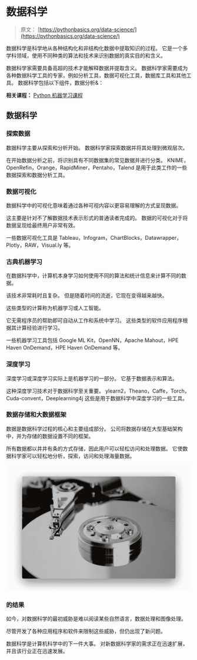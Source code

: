 # 数据科学

> 原文： [https://pythonbasics.org/data-science/](https://pythonbasics.org/data-science/)

数据科学是科学地从各种结构化和非结构化数据中提取知识的过程。 它是一个多学科领域，使用不同种类的算法和技术来识别数据的真实目的和含义。

数据科学家需要具备高超的技术才能解释数据并提取含义。 数据科学家需要成为各种数据科学工具的专家，例如分析工具，数据可视化工具，数据库工具和其他工具。 数据科学包括以下组件，数据分析&：

**相关课程：** [Python 机器学习课程](https://gum.co/MnRYU)

## 数据科学

### 探索数据

数据科学主要从探索和分析开始。 数据科学家探索数据并将其处理到微观层次。

在开始数据分析之前，将识别具有不同数据集的常见数据并进行分类。 KNIME，OpenRefin，Orange，RapidMiner，Pentaho，Talend 是用于此类工作的一些数据探索和数据分析工具。

### 数据可视化

数据科学中的可视化意味着通过各种可视内容以更容易理解的方式呈现数据。

这主要是针对不了解数据技术表示形式的普通读者完成的。 数据的可视化对于将数据呈现给最终用户非常有效。

一些数据可视化工具是 Tableau，Infogram，ChartBlocks，Datawrapper，Plotly，RAW，Visual.ly 等。

### 古典机器学习

在数据科学中，计算机本身学习如何使用不同的算法和统计信息来计算不同的数据。

该技术非常耗时且复杂。 但是随着时间的流逝，它现在变得越来越快。

这些类型的计算称为机器学习或人工智能。

它无需程序员的帮助即可自动从工作和系统中学习。 这些类型的软件应用程序根据其计算经验进行学习。

一些机器学习工具包括 Google ML Kit，OpenNN，Apache Mahout，HPE Haven OnDemand，HPE Haven OnDemand 等。

### 深度学习

深度学习或深度学习实际上是机器学习的一部分。 它基于数据表示和算法。

这种深度学习技术对于数据科学至关重要。 ylearn2，Theano，Caffe，Torch，Cuda-convent，Deeplearning4j 这些是用于数据科学中深度学习的一些工具。

### 数据存储和大数据框架

数据是数据科学过程的核心和主要组成部分。 公司将数据存储在大型基础架构中，并为存储的数据设置不同的框架。

所有数据都以井井有条的方式存储，因此用户可以轻松访问和处理数据。 它使数据科学家可以轻松地分析，探索，访问和处理海量数据。

![big data](img/e238a9edc229de15d7efe37f83b76b42.jpg)

### 的结果

如今，对数据科学的最初威胁是难以阅读某些自然语言，数据处理和图像处理。

尽管开发了各种应用程序和软件来限制这些威胁，但仍出现了新问题。

数据科学是计算机科学中的下一件大事。 对新数据科学家的需求正在迅速扩展，并且该行业正在迅速发展。
